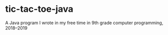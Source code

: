 # tic-tac-toe-java
A Java program I wrote in my free time in 9th grade computer programming, 2018–2019
